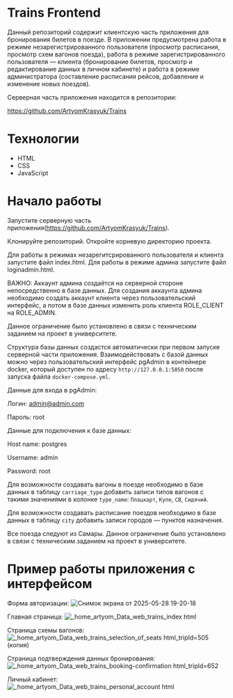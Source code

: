 # Trains Frontend

Данный репозиторий содержит клиентскую часть приложения для бронирования билетов в поезде.
В приложении предусмотрена работа в режиме незарегистрированного пользователя (просмотр расписания, просмотр схем вагонов поезда), 
работа в режиме зарегистрированного пользователя — клиента (бронирование билетов, просмотр и редактирование данных в личном кабинете) 
и работа в режиме администратора (составление расписания рейсов, добавление и изменение новых поездов).

Серверная часть приложения находится в репозитории:

https://github.com/ArtyomKrasyuk/Trains

# Технологии
- HTML
- CSS
- JavaScript

# Начало работы

Запустите серверную часть приложения(https://github.com/ArtyomKrasyuk/Trains).

Клонируйте репозиторий. Откройте корневую директорию проекта.

Для работы в режимах незарегитсрированного пользователя и клиента запустите файл index.html.
Для работы в режиме админа запустите файл loginadmin.html.

ВАЖНО: Аккаунт админа создаётся на серверной стороне непосредственно в базе данных. Для создания аккаунта админа необходимо создать аккаунт клиента через пользовательский интерфейс, 
а потом в базе данных изменить роль клиента ROLE_CLIENT на ROLE_ADMIN.

Данное ограничение было установлено в связи с техническим заданием на проект в университете.

Структура базы данных создастся автоматически при первом запуске серверной части приложения. Взаимодействовать с базой данных можно через пользовательский интерфейс pgAdmin в контейнере docker, который доступен по адресу `http://127.0.0.1:5050` после запуска файла `docker-compose.yml`.

Данные для входа в pgAdmin:

Логин: admin@admin.com

Пароль: root

Данные для подключения к базе данных:

Host name: postgres

Username: admin

Password: root

Для возможности создавать вагоны в поезде необходимо в базе данных в таблицу `carriage_type` добавить записи типов вагонов с такими значениями в колонке `type_name`: `Плацкарт`, `Купе`, `СВ`, `Сидячий`.

Для возможности создавать расписание поездов необходимо в базе данных в таблицу `city` добавить записи городов — пунктов назначения.

Все поезда следуют из Самары. Данное ограничение было установлено в связи с техническим заданием на проект в университете.

# Пример работы приложения с интерфейсом

Форма авторизации:
![Снимок экрана от 2025-05-28 19-20-18](https://github.com/user-attachments/assets/2ff44059-9279-4e8b-b8fd-7823064d07d9)

Главная страница:
![_home_artyom_Data_web_trains_index html](https://github.com/user-attachments/assets/9985d516-48bc-4033-9261-e341dd59e276)

Страница схемы вагонов:
![_home_artyom_Data_web_trains_selection_of_seats html_tripId=505 (копия)](https://github.com/user-attachments/assets/198c4c02-ed7f-4d0b-aac4-f0d8675c046c)

Страница подтверждения данных бронирования:
![_home_artyom_Data_web_trains_booking-confirmation html_tripId=652](https://github.com/user-attachments/assets/66f7e81f-7d24-462d-b854-c9c70f0c47de)

Личный кабинет:
![_home_artyom_Data_web_trains_personal_account html](https://github.com/user-attachments/assets/7c051365-d026-42ec-ae87-021d343cb1e5)

